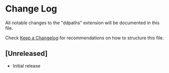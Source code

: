 # Change Log

All notable changes to the "ddpaths" extension will be documented in this file.

Check [Keep a Changelog](http://keepachangelog.com/) for recommendations on how to structure this file.

## [Unreleased]

- Initial release